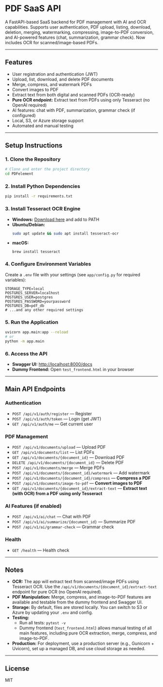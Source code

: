 # PDF SaaS API

A FastAPI-based SaaS backend for PDF management with AI and OCR capabilities. Supports user authentication, PDF upload, listing, download, deletion, merging, watermarking, compressing, image-to-PDF conversion, and AI-powered features (chat, summarization, grammar check). Now includes OCR for scanned/image-based PDFs.

---

## Features
- User registration and authentication (JWT)
- Upload, list, download, and delete PDF documents
- Merge, compress, and watermark PDFs
- Convert images to PDF
- Extract text from both digital and scanned PDFs (OCR-ready)
- **Pure OCR endpoint:** Extract text from PDFs using only Tesseract (no OpenAI required)
- AI features: chat with PDF, summarization, grammar check (if configured)
- Local, S3, or Azure storage support
- Automated and manual testing

---

## Setup Instructions

### 1. Clone the Repository
```bash
# Clone and enter the project directory
cd PDFelement
```

### 2. Install Python Dependencies
```bash
pip install -r requirements.txt
```

### 3. Install Tesseract OCR Engine
- **Windows:** [Download here](https://github.com/tesseract-ocr/tesseract/wiki) and add to PATH
- **Ubuntu/Debian:**
  ```bash
  sudo apt update && sudo apt install tesseract-ocr
  ```
- **macOS:**
  ```bash
  brew install tesseract
  ```

### 4. Configure Environment Variables
Create a `.env` file with your settings (see `app/config.py` for required variables):
```
STORAGE_TYPE=local
POSTGRES_SERVER=localhost
POSTGRES_USER=postgres
POSTGRES_PASSWORD=yourpassword
POSTGRES_DB=pdf_db
# ...and any other required settings
```

### 5. Run the Application
```bash
uvicorn app.main:app --reload
# or
python -m app.main
```

### 6. Access the API
- **Swagger UI:** [http://localhost:8000/docs](http://localhost:8000/docs)
- **Dummy Frontend:** Open `test_frontend.html` in your browser

---

## Main API Endpoints

### Authentication
- `POST /api/v1/auth/register` — Register
- `POST /api/v1/auth/token` — Login (get JWT)
- `GET /api/v1/auth/me` — Get current user

### PDF Management
- `POST /api/v1/documents/upload` — Upload PDF
- `GET /api/v1/documents/list` — List PDFs
- `GET /api/v1/documents/{document_id}` — Download PDF
- `DELETE /api/v1/documents/{document_id}` — Delete PDF
- `POST /api/v1/documents/merge` — Merge PDFs
- `POST /api/v1/documents/{document_id}/watermark` — Add watermark
- `POST /api/v1/documents/{document_id}/compress` — **Compress a PDF**
- `POST /api/v1/documents/image-to-pdf` — **Convert images to PDF**
- `GET /api/v1/documents/{document_id}/extract-text` — **Extract text (with OCR) from a PDF using only Tesseract**

### AI Features (if enabled)
- `POST /api/v1/ai/chat` — Chat with PDF
- `POST /api/v1/ai/summarize/{document_id}` — Summarize PDF
- `POST /api/v1/ai/grammar-check` — Grammar check

### Health
- `GET /health` — Health check

---

## Notes
- **OCR:** The app will extract text from scanned/image PDFs using Tesseract OCR. Use the `/api/v1/documents/{document_id}/extract-text` endpoint for pure OCR (no OpenAI required).
- **PDF Manipulation:** Merge, compress, and image-to-PDF features are available and testable from the dummy frontend and Swagger UI.
- **Storage:** By default, files are stored locally. You can switch to S3 or Azure by updating your `.env` and config.
- **Testing:**
  - Run all tests: `pytest -v`
  - Dummy frontend (`test_frontend.html`) allows manual testing of all main features, including pure OCR extraction, merge, compress, and image-to-PDF.
- **Production:** For deployment, use a production server (e.g., Gunicorn + Uvicorn), set up a managed DB, and use cloud storage as needed.

---

## License
MIT